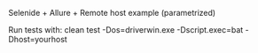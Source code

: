 Selenide + Allure + Remote host example (parametrized)

Run tests with:
clean test -Dos=driverwin.exe -Dscript.exec=bat -Dhost=yourhost

